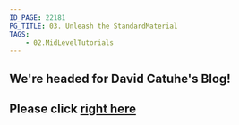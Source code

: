 ```yaml
---
ID_PAGE: 22181
PG_TITLE: 03. Unleash the StandardMaterial
TAGS:
    - 02.MidLevelTutorials
---
```

## We're headed for David Catuhe's Blog!

## Please click [right here](http://blogs.msdn.com/b/eternalcoding/archive/2013/07/01/babylon-js-unleash-the-standardmaterial-for-your-babylon-js-game.aspx)

